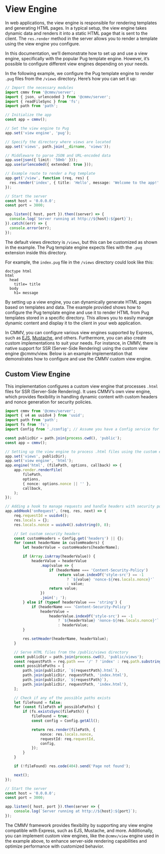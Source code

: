 # View Engine

In web applications, the view engine is responsible for rendering templates and generating HTML pages. In a typical setup, the view engine takes dynamic data and renders it into a static HTML page that is sent to the client. The ``res.render`` method in the server allows you to render a template using the view engine you configure.

In this documentation, we’ll demonstrate how to set up and use a view engine, specifically with the popular Pug template engine. However, it’s possible to configure different view engines depending on your needs.

In the following example, we configure the Pug template engine to render ``.pug`` files from the ``/views`` directory. Here’s how you can set it up:

```typescript
// Import the necessary modules
import cmmv from '@cmmv/server';
import { json, urlencoded } from '@cmmv/server';
import { readFileSync } from 'fs';
import path from 'path';

// Initialize the app
const app = cmmv();

// Set the view engine to Pug
app.set('view engine', 'pug');

// Specify the directory where views are located
app.set('views', path.join(__dirname, 'views'));

// Middleware to parse JSON and URL-encoded data
app.use(json({ limit: '50mb' }));
app.use(urlencoded({ extended: true }));

// Example route to render a Pug template
app.get('/view', function (req, res) {
  res.render('index', { title: 'Hello', message: 'Welcome to the app!' });
});

// Start the server
const host = '0.0.0.0';
const port = 3000;

app.listen({ host, port }).then((server) => {
  console.log(`Server running at http://${host}:${port}`);
}).catch((err) => {
  console.error(err);
});
```

The default views directory is ``/views``, but this can be customized as shown in the example. The Pug template engine expects files with the ``.pug`` extension inside this directory.

For example, the ``index.pug`` file in the ``/views`` directory could look like this:

```pug
doctype html
html
  head
    title= title
  body
    h1= message
```

By setting up a view engine, you can dynamically generate HTML pages based on templates and data. The example provided shows how to configure the Pug template engine and use it to render HTML from Pug templates stored in a specific directory. This allows you to easily manage dynamic content and display it to the client in your web application.

In CMMV, you can configure various view engines supported by Express, such as [EJS](https://ejs.co/), [Mustache](https://mustache.github.io/), and others. Furthermore, you can also create custom implementations to suit your needs. For instance, in CMMV, there is native support for SSR (Server-Side Rendering) using the custom view engine @cmmv/view. Below is an example implementation that demonstrates how to configure and use the CMMV custom view engine.

## Custom View Engine

This implementation configures a custom view engine that processes ``.html`` files for SSR (Server-Side Rendering). It uses CMMV’s own view engine, which provides flexibility in handling dynamic content with custom headers and nonce generation for security policies.

```typescript
import cmmv from '@cmmv/server';
import { v4 as uuidv4 } from 'uuid';
import path from 'path';
import fs from 'fs';
import Config from './config'; // Assume you have a Config service for app configuration

const publicDir = path.join(process.cwd(), 'public');
const app = cmmv();

// Setting up the view engine to process .html files using the custom engine
app.set('views', publicDir);
app.set('view engine', 'html');
app.engine('html', (filePath, options, callback) => {
    app.render.renderFile(
        filePath,
        options,
        { nonce: options.nonce || '' },
        callback,
    );
});

// Adding a hook to manage requests and handle headers with security policies
app.addHook('onRequest', (req, res, next) => {
    req.requestId = uuidv4();
    res.locals = {};
    res.locals.nonce = uuidv4().substring(0, 8);

    // Set custom security headers
    const customHeaders = Config.get('headers') || {};
    for (const headerName in customHeaders) {
        let headerValue = customHeaders[headerName];

        if (Array.isArray(headerValue)) {
            headerValue = headerValue
                .map(value => {
                    if (headerName === 'Content-Security-Policy')
                        return value.indexOf('style-src') == -1
                            ? `${value} 'nonce-${res.locals.nonce}'`
                            : value;
                    return value;
                })
                .join('; ');
        } else if (typeof headerValue === 'string') {
            if (headerName === 'Content-Security-Policy')
                headerValue =
                    headerValue.indexOf('style-src') == -1
                        ? `${headerValue} 'nonce-${res.locals.nonce}'`
                        : headerValue;
        }

        res.setHeader(headerName, headerValue);
    }

    // Serve HTML files from the /public/views directory
    const publicDir = path.join(process.cwd(), 'public/views');
    const requestPath = req.path === '/' ? 'index' : req.path.substring(1);
    const possiblePaths = [
        path.join(publicDir, `${requestPath}.html`),
        path.join(publicDir, requestPath, 'index.html'),
        path.join(publicDir, `${requestPath}`),
        path.join(publicDir, requestPath, 'index.html'),
    ];

    // Check if any of the possible paths exists
    let fileFound = false;
    for (const filePath of possiblePaths) {
        if (fs.existsSync(filePath)) {
            fileFound = true;
            const config = Config.getAll();

            return res.render(filePath, {
                nonce: res.locals.nonce,
                requestId: req.requestId,
                config,
            });
        }
    }

    if (!fileFound) res.code(404).send('Page not found');

    next();
});

// Start the server
const host = '0.0.0.0';
const port = 3000;

app.listen({ host, port }).then(server => {
    console.log(`Server running at http://${host}:${port}`);
});
```

The CMMV framework provides flexibility by supporting any view engine compatible with Express, such as EJS, Mustache, and more. Additionally, you can implement custom view engines, like the ``@cmmv/view`` engine used in the example above, to enhance server-side rendering capabilities and optimize performance with customized behavior.